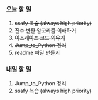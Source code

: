 ### 오늘 할 일
1. ~~ssafy 복습 (always high priority)~~
2. ~~진수 변환 알고리즘 이해하기~~
3. ~~이스케이프 코드 외우기~~
4. ~~Jump_to_Python 정리~~
5. readme 파일 만들기

### 내일 할 일
1. Jump_to_Python 정리
2. ssafy 복습 (always high priority)